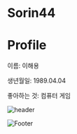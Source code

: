 # Sorin44


<h1>Profile </h1>
<p>이름: 이해용</p>
<p>생년월일: 1989.04.04<p>
<p>좋아하는 것: 컴퓨터 게임</p>


![header](https://capsule-render.vercel.app/api?type=wave&color=auto&height=100&section=header&text=이해용&fontSize=50)


![Footer](https://capsule-render.vercel.app/api?type=waving&color=auto&height=200&section=footer)



